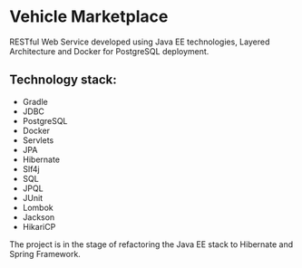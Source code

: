 # Vehicle Marketplace
RESTful Web Service developed using Java EE technologies, Layered Architecture and Docker for PostgreSQL deployment.

## Technology stack:
- Gradle
- JDBC
- PostgreSQL
- Docker
- Servlets
- JPA
- Hibernate
- Slf4j
- SQL
- JPQL
- JUnit
- Lombok
- Jackson
- HikariCP

The project is in the stage of refactoring the Java EE stack to Hibernate and Spring Framework.
